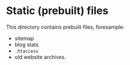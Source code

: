 # Static (prebuilt) files

This directory contains prebuilt files, forexample:

-   sitemap
-   blog stats
-   `.htaccess`
-   old website archives.
